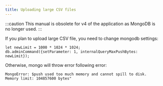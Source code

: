 ```yaml
---
title: Uploading large CSV files
---
```


:::caution
This manual is obsolete for v4 of the application as MongoDB is no longer used.
:::

If you plan to upload large CSV file, you need to change mongodb settings:

```
let newLimit = 1000 * 1024 * 1024;
db.adminCommand({setParameter: 1, internalQueryMaxPushBytes: newLimit});
```

Otherwise, mongo will throw error following error:

```
MongoError: $push used too much memory and cannot spill to disk. Memory limit: 104857600 bytes"
```
